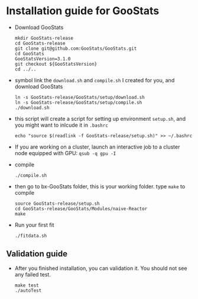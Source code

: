 # Installation guide for GooStats

- Download GooStats

	  mkdir GooStats-release
	  cd GooStats-release
	  git clone git@github.com:GooStats/GooStats.git
	  cd GooStats
	  GooStatsVersion=3.1.0
	  git checkout ${GooStatsVersion}
	  cd ../..

- symbol link the `download.sh` and `compile.sh` I created for you, and download GooStats

	  ln -s GooStats-release/GooStats/setup/download.sh
	  ln -s GooStats-release/GooStats/setup/compile.sh
	  ./download.sh
- this script will create a script for setting up environment `setup.sh`, and you might want to inlcude it in `.bashrc`

	  echo "source $(readlink -f GooStats-release/setup.sh)" >> ~/.bashrc
- If you are working on a cluster, launch an interactive job to a cluster node equipped with GPU: `qsub -q gpu -I`
- compile
	
	  ./compile.sh
- then go to bx-GooStats folder, this is your working folder. type `make` to compile
	  
	  source GooStats-release/setup.sh
	  cd GooStats-release/GooStats/Modules/naive-Reactor
	  make

- Run your first fit

	  ./fitdata.sh

## Validation guide
- After you finished installation, you can validation it. You should not see any failed test.

	  make test
	  ./autoTest
